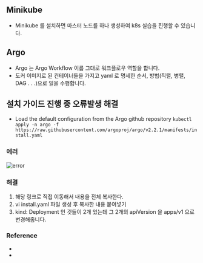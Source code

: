 ## Minikube
- Minikube 를 설치하면 마스터 노드를 하나 생성하여 k8s 실습을 진행할 수 있습니다.

## Argo
- Argo 는 Argo Workflow 이름 그대로 워크플로우 역할을 합니다.
- 도커 이미지로 된 컨테이너들을 가지고 yaml 로 명세한 순서, 방법(직렬, 병렬, DAG . . .)으로 일을 수행합니다.

## 설치 가이드 진행 중 오류발생 해결
- Load the default configuration from the Argo github repository
```kubectl apply -n argo -f https://raw.githubusercontent.com/argoproj/argo/v2.2.1/manifests/install.yaml```
### 에러
![error](images/error.png)
### 해결
1. 해당 링크로 직접 이동해서 내용을 전체 복사한다.
2. vi install.yaml 파일 생성 후 복사한 내용 붙여넣기
3. kind: Deployment 인 것들이 2개 있는데 그 2개의 apiVersion 을 apps/v1 으로 변경해줍니다.

### Reference
- [Minikube 설치 가이드]: https://kubernetes.io/ko/docs/tasks/tools/install-minikube/
- [Argo 설치 가이드(eng)]: https://medium.com/@doronsegal/workflow-using-argo-kubernetes-6b45ef3f1614